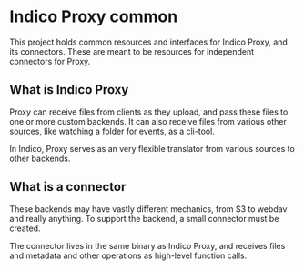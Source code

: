 # Indico Proxy common

This project holds common resources and interfaces for Indico Proxy, and its connectors. These are meant to be resources for independent connectors for Proxy.

## What is Indico Proxy

Proxy can receive files from clients as they upload, and pass these files to one or more custom backends. It can also receive files from various other sources, like watching a folder for events, as a cli-tool.

In Indico, Proxy serves as an very flexible translator from various sources to other backends.

## What is a connector

 These backends may have vastly different mechanics, from S3 to webdav and really anything. To support the backend, a small connector must be created.

The connector lives in the same binary as Indico Proxy, and receives files and metadata and other operations as high-level function calls. 

